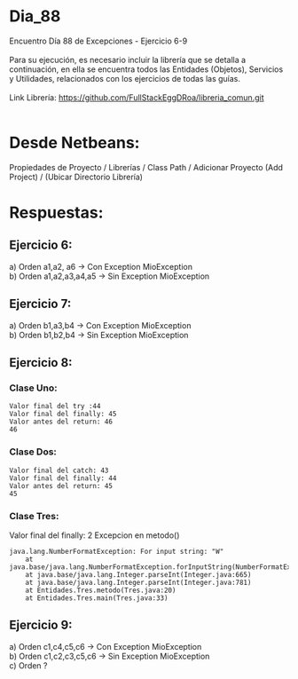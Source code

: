 # Dia_88
Encuentro Día 88 de Excepciones - Ejercicio 6-9
<br>
<br>
Para su ejecución, es necesario incluir la librería que se detalla a continuación, en ella se encuentra todos las Entidades (Objetos), Servicios y 
Utilidades, relacionados con los ejercicios de todas las guías.
<br>
<br>
Link Librería: https://github.com/FullStackEggDRoa/libreria_comun.git
<br>
<br>
# Desde Netbeans: 
Propiedades de Proyecto / Librerías / Class Path / Adicionar Proyecto (Add Project) / (Ubicar Directorio Librería)
# Respuestas:
## Ejercicio 6:

a) Orden a1,a2, a6 -> Con Exception MioException
<br>
b) Orden a1,a2,a3,a4,a5 -> Sin Exception MioException

## Ejercicio 7:
a) Orden b1,a3,b4 ->  Con Exception MioException
<br>
b) Orden b1,b2,b4 -> Sin Exception MioException

## Ejercicio 8:
### Clase Uno:
```
Valor final del try :44
Valor final del finally: 45
Valor antes del return: 46
46
```
### Clase Dos:

```
Valor final del catch: 43
Valor final del finally: 44
Valor antes del return: 45
45
```
### Clase Tres:
Valor final del finally: 2
Excepcion en metodo()
<br> 
```
java.lang.NumberFormatException: For input string: "W"
	at java.base/java.lang.NumberFormatException.forInputString(NumberFormatException.java:67)
	at java.base/java.lang.Integer.parseInt(Integer.java:665)
	at java.base/java.lang.Integer.parseInt(Integer.java:781)
	at Entidades.Tres.metodo(Tres.java:20)
	at Entidades.Tres.main(Tres.java:33)
```
## Ejercicio 9:
a) Orden c1,c4,c5,c6 ->  Con Exception MioException
<br>
b) Orden c1,c2,c3,c5,c6 -> Sin Exception MioException
<br>
c) Orden ?
